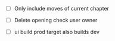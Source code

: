 
- [ ] Only include moves of current chapter
- [ ] Delete opening check user owner

- [ ] ui build prod target also builds dev


